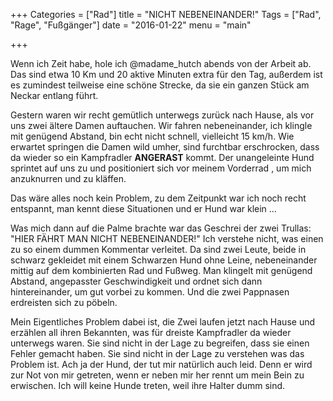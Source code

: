 +++
Categories = ["Rad"]
title = "NICHT NEBENEINANDER!"
Tags = ["Rad", "Rage", "Fußgänger"]
date = "2016-01-22"
menu = "main"

+++

Wenn ich Zeit habe, hole ich @madame_hutch abends von der Arbeit ab. Das sind etwa 10 Km und 20 aktive Minuten extra für den Tag, außerdem ist es zumindest teilweise eine schöne Strecke, da sie ein ganzen Stück am Neckar entlang führt.

Gestern waren wir recht gemütlich unterwegs zurück nach Hause, als vor uns zwei ältere Damen auftauchen. Wir fahren nebeneinander, ich klingle mit genügend Abstand, bin echt nicht schnell, vielleicht 15 km/h. Wie erwartet springen die Damen wild umher, sind furchtbar erschrocken, dass da wieder so ein Kampfradler **ANGERAST** kommt.  Der unangeleinte Hund sprintet auf uns zu und positioniert sich vor meinem Vorderrad , um mich anzuknurren und zu kläffen.

Das wäre alles noch kein Problem, zu dem Zeitpunkt war ich noch recht entspannt, man kennt diese Situationen und er Hund war klein …

Was mich dann auf die Palme brachte war das Geschrei der zwei Trullas: "HIER FÄHRT MAN NICHT NEBENEINANDER!" Ich verstehe nicht, was einen zu so einem dummen Kommentar verleitet. Da sind zwei Leute, beide in schwarz gekleidet mit einem Schwarzen Hund ohne Leine, nebeneinander mittig auf dem kombinierten Rad und Fußweg. Man klingelt mit genügend Abstand, angepasster Geschwindigkeit und ordnet sich dann hintereinander, um gut vorbei zu kommen. Und die zwei Pappnasen erdreisten sich zu pöbeln.

Mein Eigentliches Problem dabei ist, die Zwei laufen jetzt nach Hause und erzählen all ihren Bekannten, was für dreiste Kampfradler da wieder unterwegs waren. Sie sind nicht in der Lage zu begreifen, dass sie einen Fehler gemacht haben. Sie sind nicht in der Lage zu verstehen was das Problem ist. Ach ja der Hund, der tut mir natürlich auch leid. Denn er wird zur Not von mir getreten, wenn er neben mir her rennt um mein Bein zu erwischen. Ich will keine Hunde treten, weil ihre Halter dumm sind.
